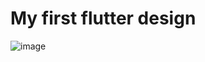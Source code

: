 # My first flutter design

![image](https://user-images.githubusercontent.com/77530565/167653927-b6a7b281-582f-4b3e-a1b5-f9fb72a672e9.png)

